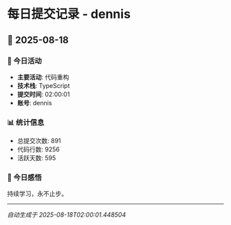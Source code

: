 # 每日提交记录 - dennis

## 📅 2025-08-18

### 🎯 今日活动
- **主要活动**: 代码重构
- **技术栈**: TypeScript
- **提交时间**: 02:00:01
- **账号**: dennis

### 📊 统计信息
- 总提交次数: 891
- 代码行数: 9256
- 活跃天数: 595

### 💭 今日感悟
持续学习，永不止步。

---
*自动生成于 2025-08-18T02:00:01.448504*
